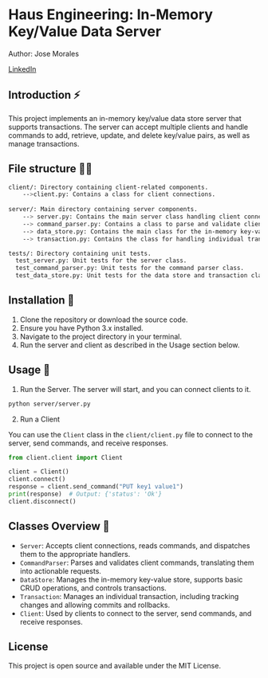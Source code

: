 # Haus Engineering: In-Memory Key/Value Data Server
Author: Jose Morales

[LinkedIn](https://www.linkedin.com/in/moralesdev/)


## Introduction ⚡

This project implements an in-memory key/value data store server that supports transactions. The server can accept multiple clients and handle commands to add, retrieve, update, and delete key/value pairs, as well as manage transactions.

## File structure 👨‍💻

```bash
client/: Directory containing client-related components.
    -->client.py: Contains a class for client connections.
    
server/: Main directory containing server components.
    --> server.py: Contains the main server class handling client connections and dispatching commands.
    --> command_parser.py: Contains a class to parse and validate client commands.
    --> data_store.py: Contains the main class for the in-memory key-value store, managing transactions.
    --> transaction.py: Contains the class for handling individual transactions.

tests/: Directory containing unit tests.
  test_server.py: Unit tests for the server class.
  test_command_parser.py: Unit tests for the command parser class.
  test_data_store.py: Unit tests for the data store and transaction classes.
```

## Installation 🎉

1. Clone the repository or download the source code.
2. Ensure you have Python 3.x installed.
3. Navigate to the project directory in your terminal.
4. Run the server and client as described in the Usage section below.

## Usage 💎

1. Run the Server. The server will start, and you can connect clients to it.

```bash
python server/server.py
```

2. Run a Client

You can use the `Client` class in the `client/client.py` file to connect to the server, send commands, and receive responses.

```python
from client.client import Client

client = Client()
client.connect()
response = client.send_command("PUT key1 value1")
print(response)  # Output: {'status': 'Ok'}
client.disconnect()
```

## Classes Overview 🎨

- `Server`: Accepts client connections, reads commands, and dispatches them to the appropriate handlers.
- `CommandParser`: Parses and validates client commands, translating them into actionable requests.
- `DataStore`: Manages the in-memory key-value store, supports basic CRUD operations, and controls transactions.
- `Transaction`: Manages an individual transaction, including tracking changes and allowing commits and rollbacks.
- `Client`: Used by clients to connect to the server, send commands, and receive responses.


## License

This project is open source and available under the MIT License. 